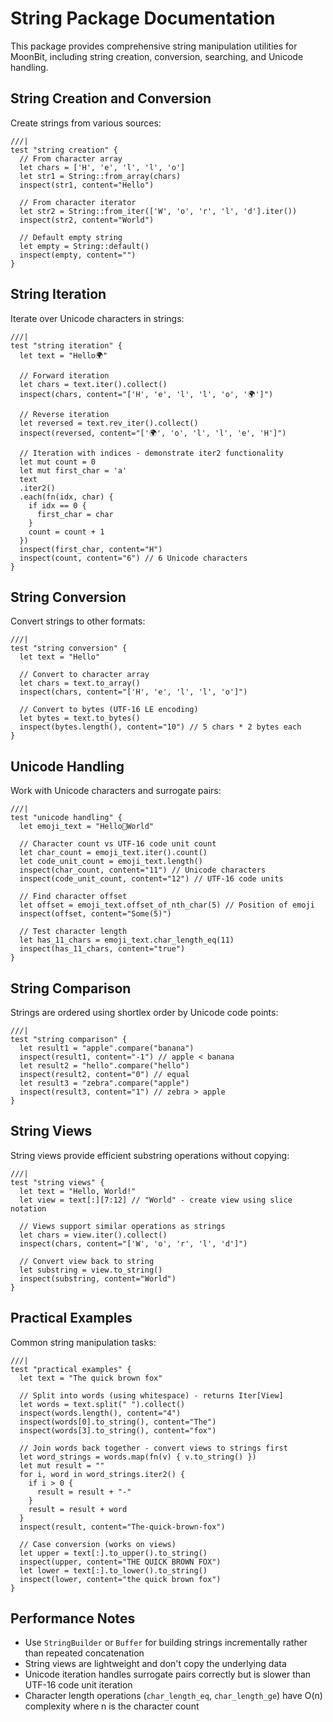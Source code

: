 # String Package Documentation

This package provides comprehensive string manipulation utilities for MoonBit, including string creation, conversion, searching, and Unicode handling.

## String Creation and Conversion

Create strings from various sources:

```moonbit
///|
test "string creation" {
  // From character array
  let chars = ['H', 'e', 'l', 'l', 'o']
  let str1 = String::from_array(chars)
  inspect(str1, content="Hello")

  // From character iterator
  let str2 = String::from_iter(['W', 'o', 'r', 'l', 'd'].iter())
  inspect(str2, content="World")

  // Default empty string
  let empty = String::default()
  inspect(empty, content="")
}
```

## String Iteration

Iterate over Unicode characters in strings:

```moonbit
///|
test "string iteration" {
  let text = "Hello🌍"

  // Forward iteration
  let chars = text.iter().collect()
  inspect(chars, content="['H', 'e', 'l', 'l', 'o', '🌍']")

  // Reverse iteration
  let reversed = text.rev_iter().collect()
  inspect(reversed, content="['🌍', 'o', 'l', 'l', 'e', 'H']")

  // Iteration with indices - demonstrate iter2 functionality
  let mut count = 0
  let mut first_char = 'a'
  text
  .iter2()
  .each(fn(idx, char) {
    if idx == 0 {
      first_char = char
    }
    count = count + 1
  })
  inspect(first_char, content="H")
  inspect(count, content="6") // 6 Unicode characters
}
```

## String Conversion

Convert strings to other formats:

```moonbit
///|
test "string conversion" {
  let text = "Hello"

  // Convert to character array
  let chars = text.to_array()
  inspect(chars, content="['H', 'e', 'l', 'l', 'o']")

  // Convert to bytes (UTF-16 LE encoding)
  let bytes = text.to_bytes()
  inspect(bytes.length(), content="10") // 5 chars * 2 bytes each
}
```

## Unicode Handling

Work with Unicode characters and surrogate pairs:

```moonbit
///|
test "unicode handling" {
  let emoji_text = "Hello🤣World"

  // Character count vs UTF-16 code unit count
  let char_count = emoji_text.iter().count()
  let code_unit_count = emoji_text.length()
  inspect(char_count, content="11") // Unicode characters
  inspect(code_unit_count, content="12") // UTF-16 code units

  // Find character offset
  let offset = emoji_text.offset_of_nth_char(5) // Position of emoji
  inspect(offset, content="Some(5)")

  // Test character length
  let has_11_chars = emoji_text.char_length_eq(11)
  inspect(has_11_chars, content="true")
}
```

## String Comparison

Strings are ordered using shortlex order by Unicode code points:

```moonbit
///|
test "string comparison" {
  let result1 = "apple".compare("banana")
  inspect(result1, content="-1") // apple < banana
  let result2 = "hello".compare("hello")
  inspect(result2, content="0") // equal
  let result3 = "zebra".compare("apple")
  inspect(result3, content="1") // zebra > apple
}
```

## String Views

String views provide efficient substring operations without copying:

```moonbit
///|
test "string views" {
  let text = "Hello, World!"
  let view = text[:][7:12] // "World" - create view using slice notation

  // Views support similar operations as strings
  let chars = view.iter().collect()
  inspect(chars, content="['W', 'o', 'r', 'l', 'd']")

  // Convert view back to string
  let substring = view.to_string()
  inspect(substring, content="World")
}
```

## Practical Examples

Common string manipulation tasks:

```moonbit
///|
test "practical examples" {
  let text = "The quick brown fox"

  // Split into words (using whitespace) - returns Iter[View]
  let words = text.split(" ").collect()
  inspect(words.length(), content="4")
  inspect(words[0].to_string(), content="The")
  inspect(words[3].to_string(), content="fox")

  // Join words back together - convert views to strings first
  let word_strings = words.map(fn(v) { v.to_string() })
  let mut result = ""
  for i, word in word_strings.iter2() {
    if i > 0 {
      result = result + "-"
    }
    result = result + word
  }
  inspect(result, content="The-quick-brown-fox")

  // Case conversion (works on views)
  let upper = text[:].to_upper().to_string()
  inspect(upper, content="THE QUICK BROWN FOX")
  let lower = text[:].to_lower().to_string()
  inspect(lower, content="the quick brown fox")
}
```

## Performance Notes

- Use `StringBuilder` or `Buffer` for building strings incrementally rather than repeated concatenation
- String views are lightweight and don't copy the underlying data
- Unicode iteration handles surrogate pairs correctly but is slower than UTF-16 code unit iteration
- Character length operations (`char_length_eq`, `char_length_ge`) have O(n) complexity where n is the character count

